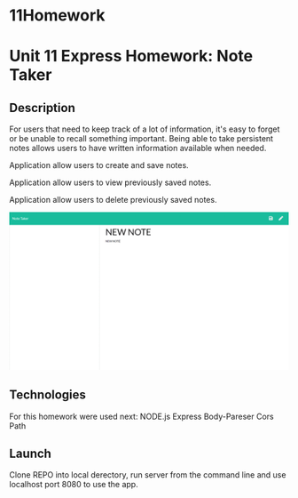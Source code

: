 # 11Homework
# Unit 11 Express Homework: Note Taker

## Description

For users that need to keep track of a lot of information, it's easy to forget or be unable to recall something important. Being able to take persistent notes allows users to have written information available when needed.

Application allow users to create and save notes.

Application allow users to view previously saved notes.

Application allow users to delete previously saved notes.

![Alt Text](https://github.com/Zerrtry/11Homework/blob/master/public/assets/images/ezgif.com-gif-maker.gif)

## Technologies
For this homework were used next:
NODE.js
Express
Body-Pareser
Cors
Path

## Launch
Clone REPO into local derectory, run server from the command line and use localhost port 8080 to use the app.
